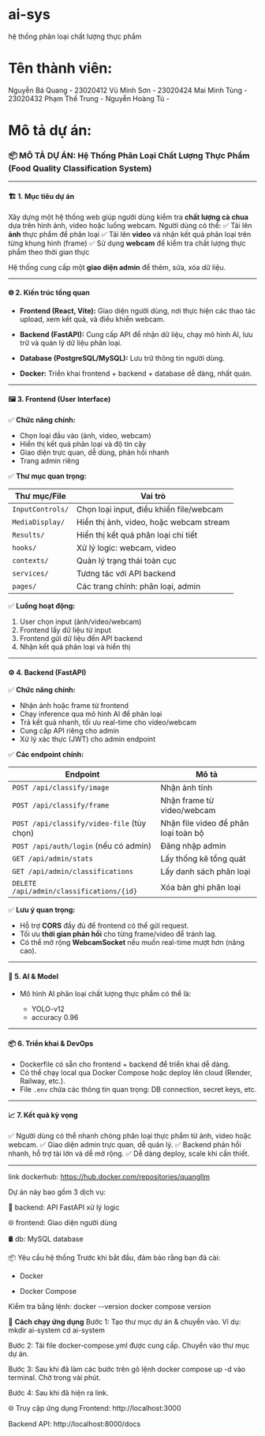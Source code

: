# ai-sys
hệ thống phân loại chất lượng thực phẩm
# Tên thành viên:
Nguyễn Bá Quang - 23020412
Vũ Minh Sơn - 23020424
Mai Minh Tùng - 23020432
Phạm Thế Trung - 
Nguyễn Hoàng Tú - 
# Mô tả dự án:
### 📦 **MÔ TẢ DỰ ÁN: Hệ Thống Phân Loại Chất Lượng Thực Phẩm (Food Quality Classification System)**

---

#### 🏗 **1. Mục tiêu dự án**

Xây dựng một hệ thống web giúp người dùng kiểm tra **chất lượng cà chua** dựa trên hình ảnh, video hoặc luồng webcam.
Người dùng có thể:
✅ Tải lên **ảnh** thực phẩm để phân loại
✅ Tải lên **video** và nhận kết quả phân loại trên từng khung hình (frame)
✅ Sử dụng **webcam** để kiểm tra chất lượng thực phẩm theo thời gian thực

Hệ thống cung cấp một **giao diện admin** để thêm, sửa, xóa dữ liệu.

---

#### 🌐 **2. Kiến trúc tổng quan**

* **Frontend (React, Vite):**
  Giao diện người dùng, nơi thực hiện các thao tác upload, xem kết quả, và điều khiển webcam.

* **Backend (FastAPI):**
  Cung cấp API để nhận dữ liệu, chạy mô hình AI, lưu trữ và quản lý dữ liệu phân loại.

* **Database (PostgreSQL/MySQL):**
  Lưu trữ thông tin người dùng.

* **Docker:**
  Triển khai frontend + backend + database dễ dàng, nhất quán.

---

#### 🖼 **3. Frontend (User Interface)**

✅ **Chức năng chính:**

* Chọn loại đầu vào (ảnh, video, webcam)
* Hiển thị kết quả phân loại và độ tin cậy
* Giao diện trực quan, dễ dùng, phản hồi nhanh
* Trang admin riêng

✅ **Thư mục quan trọng:**

| Thư mục/File     | Vai trò                                 |
| ---------------- | --------------------------------------- |
| `InputControls/` | Chọn loại input, điều khiển file/webcam |
| `MediaDisplay/`  | Hiển thị ảnh, video, hoặc webcam stream |
| `Results/`       | Hiển thị kết quả phân loại chi tiết     |
| `hooks/`         | Xử lý logic: webcam, video              |
| `contexts/`      | Quản lý trạng thái toàn cục             |
| `services/`      | Tương tác với API backend               |
| `pages/`         | Các trang chính: phân loại, admin       |

✅ **Luồng hoạt động:**

1. User chọn input (ảnh/video/webcam)
2. Frontend lấy dữ liệu từ input
3. Frontend gửi dữ liệu đến API backend
4. Nhận kết quả phân loại và hiển thị

---

#### ⚙ **4. Backend (FastAPI)**

✅ **Chức năng chính:**

* Nhận ảnh hoặc frame từ frontend
* Chạy inference qua mô hình AI để phân loại
* Trả kết quả nhanh, tối ưu real-time cho video/webcam
* Cung cấp API riêng cho admin
* Xử lý xác thực (JWT) cho admin endpoint

✅ **Các endpoint chính:**

| Endpoint                                   | Mô tả                                |
| ------------------------------------------ | ------------------------------------ |
| `POST /api/classify/image`                 | Nhận ảnh tĩnh                        |
| `POST /api/classify/frame`                 | Nhận frame từ video/webcam           |
| `POST /api/classify/video-file` (tùy chọn) | Nhận file video để phân loại toàn bộ |
| `POST /api/auth/login` (nếu có admin)      | Đăng nhập admin                      |
| `GET /api/admin/stats`                     | Lấy thống kê tổng quát               |
| `GET /api/admin/classifications`           | Lấy danh sách phân loại              |
| `DELETE /api/admin/classifications/{id}`   | Xóa bản ghi phân loại                |

✅ **Lưu ý quan trọng:**

* Hỗ trợ **CORS** đầy đủ để frontend có thể gửi request.
* Tối ưu **thời gian phản hồi** cho từng frame/video để tránh lag.
* Có thể mở rộng **WebcamSocket** nếu muốn real-time mượt hơn (nâng cao).

---

#### 🧠 **5. AI & Model**

* Mô hình AI phân loại chất lượng thực phẩm có thể là:

  * YOLO-v12
  * accuracy 0.96

---


#### 📦 **6. Triển khai & DevOps**

* Dockerfile có sẵn cho frontend + backend để triển khai dễ dàng.
* Có thể chạy local qua Docker Compose hoặc deploy lên cloud (Render, Railway, etc.).
* File `.env` chứa các thông tin quan trọng: DB connection, secret keys, etc.

---

#### 📈 **7. Kết quả kỳ vọng**

✅ Người dùng có thể nhanh chóng phân loại thực phẩm từ ảnh, video hoặc webcam.
✅ Giao diện admin trực quan, dễ quản lý.
✅ Backend phản hồi nhanh, hỗ trợ tải lớn và dễ mở rộng.
✅ Dễ dàng deploy, scale khi cần thiết.

---


link dockerhub: https://hub.docker.com/repositories/quangllm

Dự án này bao gồm 3 dịch vụ:

🧠 backend: API FastAPI xử lý logic

🌐 frontend: Giao diện người dùng

🛢️ db: MySQL database

📦 Yêu cầu hệ thống
Trước khi bắt đầu, đảm bảo rằng bạn đã cài:

* Docker

* Docker Compose

Kiểm tra bằng lệnh:
docker --version
docker compose version

🚀 **Cách chạy ứng dụng**
Bước 1: Tạo thư mục dự án & chuyển vào. Ví dụ:
mkdir ai-system
cd ai-system

Bước 2: Tải file docker-compose.yml được cung cấp. Chuyển vào thư mục dự án.

Bước 3: Sau khi đã làm các bước trên gõ lệnh docker compose up -d vào terminal. Chờ trong vài phút.

Bước 4: Sau khi đã hiện ra link.

🌐 Truy cập ứng dụng
Frontend: http://localhost:3000

Backend API: http://localhost:8000/docs
